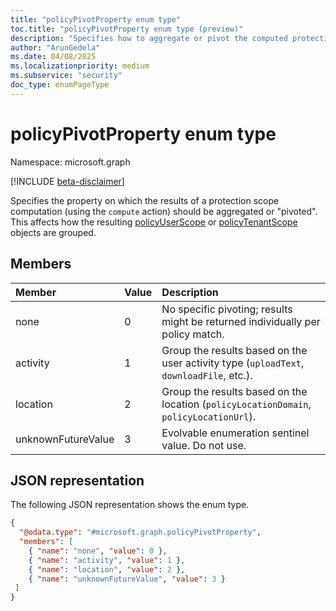 ```yaml
---
title: "policyPivotProperty enum type"
toc.title: "policyPivotProperty enum type (preview)"
description: "Specifies how to aggregate or pivot the computed protection scopes (by Activity or Location)."
author: "ArunGedela"
ms.date: 04/08/2025
ms.localizationpriority: medium
ms.subservice: "security"
doc_type: enumPageType
---
```


# policyPivotProperty enum type

Namespace: microsoft.graph

[!INCLUDE [beta-disclaimer](../../includes/beta-disclaimer.md)]

Specifies the property on which the results of a protection scope computation (using the `compute` action) should be aggregated or "pivoted". This affects how the resulting [policyUserScope](../resources/policyuserscope.md) or [policyTenantScope](../resources/policytenantscope.md) objects are grouped.

## Members

| Member             | Value | Description                                                                      |
| :----------------- | :---- | :------------------------------------------------------------------------------- |
| none               | 0     | No specific pivoting; results might be returned individually per policy match. |
| activity           | 1     | Group the results based on the user activity type (`uploadText`, `downloadFile`, etc.). |
| location           | 2     | Group the results based on the location (`policyLocationDomain`, `policyLocationUrl`). |
| unknownFutureValue | 3     | Evolvable enumeration sentinel value. Do not use.                                |

## JSON representation

The following JSON representation shows the enum type.
<!-- {
  "blockType": "resource",
  "@odata.type": "microsoft.graph.policyPivotProperty"
}-->
``` json
{
  "@odata.type": "#microsoft.graph.policyPivotProperty",
  "members": [
    { "name": "none", "value": 0 },
    { "name": "activity", "value": 1 },
    { "name": "location", "value": 2 },
    { "name": "unknownFutureValue", "value": 3 }
 ]
}
```